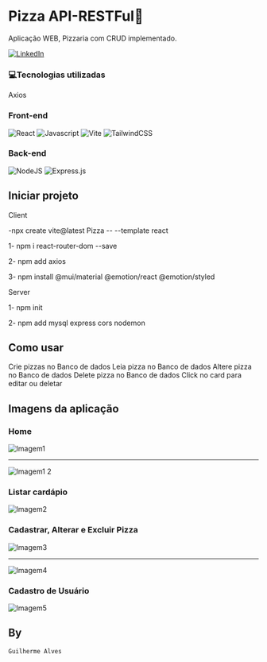 # Pizza API-RESTFul🍕

Aplicação WEB, Pizzaria com CRUD implementado.

[![LinkedIn](https://img.shields.io/badge/LinkedIn-0077B5?style=for-the-badge&logo=linkedin&logoColor=whiteue)](https://www.linkedin.com/in/guilherme-alves-1402i/)

### 💻Tecnologias utilizadas
Axios

### Front-end
![React](https://img.shields.io/badge/react-%2320232a.svg?style=for-the-badge&logo=react&logoColor=%2361DAFB)
![Javascript](https://camo.githubusercontent.com/93c855ae825c1757f3426f05a05f4949d3b786c5b22d0edb53143a9e8f8499f6/68747470733a2f2f696d672e736869656c64732e696f2f62616467652f4a6176615363726970742d3332333333303f7374796c653d666f722d7468652d6261646765266c6f676f3d6a617661736372697074266c6f676f436f6c6f723d463744463145)
![Vite](https://img.shields.io/badge/vite-%23646CFF.svg?style=for-the-badge&logo=vite&logoColor=white)
![TailwindCSS](https://img.shields.io/badge/tailwindcss-%2338B2AC.svg?style=for-the-badge&logo=tailwind-css&logoColor=white)

### Back-end
![NodeJS](https://img.shields.io/badge/node.js-6DA55F?style=for-the-badge&logo=node.js&logoColor=white)
![Express.js](https://img.shields.io/badge/express.js-%23404d59.svg?style=for-the-badge&logo=express&logoColor=%2361DAFB)

## Iniciar projeto

Client

-npx create vite@latest Pizza -- --template react

1- npm i react-router-dom --save

2- npm add axios

3- npm install @mui/material @emotion/react @emotion/styled

Server

1- npm init

2- npm add mysql express cors nodemon

## Como usar
Crie pizzas no Banco de dados
Leia pizza no Banco de dados
Altere pizza no Banco de dados
Delete pizza no Banco de dados
Click no card para editar ou deletar

## Imagens da aplicação
<h3>Home</h3>

![Imagem1](https://github.com/Guilherme3712/Pizzaria-API/assets/128616640/6ec515dc-352e-478a-afc6-43c961eb1179)
<hr>

![Imagem1 2](https://github.com/Guilherme3712/Pizzaria-API/assets/128616640/afc644ae-8252-4336-9b34-5118cd9d69d9)

<h3>Listar cardápio</h3>

![Imagem2](https://github.com/Guilherme3712/Pizzaria-API/assets/128616640/e160e576-974e-4cda-b081-68028215cccd)
<h3>Cadastrar, Alterar e Excluir Pizza</h3>

![Imagem3](https://github.com/Guilherme3712/Pizzaria-API/assets/128616640/f3f587f5-c887-4d90-9976-2ed8622a67b2)
<hr>

![Imagem4](https://github.com/Guilherme3712/Pizzaria-API/assets/128616640/ef12e637-06f8-498b-a420-f3245e3ba30b)
<h3>Cadastro de Usuário</h3>

![Imagem5](https://github.com/Guilherme3712/Pizzaria-API/assets/128616640/7aba4d95-c838-44b0-873b-678e48f12155)

## By
`Guilherme Alves`
